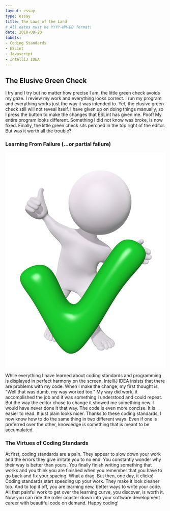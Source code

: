 ```yaml
---
layout: essay
type: essay
title: The Laws of the Land
# All dates must be YYYY-MM-DD format!
date: 2018-09-20
labels:
- Coding Standards
- ESLint
- Javascript
- IntelliJ IDEA
---
```


## The Elusive Green Check

I try and I try but no matter how precise I am, the little green check avoids my gaze. I review my work and everything looks correct. I run my program and everything works just the way it was intended to. Yet, the elusive green check still will not reveal itself. I have given up on doing things manually, so I press the button to make the changes that ESLint has given me. Poof! My entire program looks different. Something I did not know was broke, is now fixed. Finally, the little green check sits perched in the top right of the editor. But was it worth all the trouble?

### Learning From Failure (...or partial failure)

<img class="ui medium right floated rounded image" src="/images/green-check.jpg">

While everything I have learned about coding standards and programming is displayed in perfect harmony on the screen, IntelliJ IDEA insists that there are problems with my code. When I make the change, my first thought is, "Well that was dumb, my way worked too." My way did work, it accomplished the job and it was something I understood and could repeat. But the way the editor chose to change it showed me something new. I would have never done it that way. The code is even more concise. It is easier to read. It just plain looks nicer. Thanks to these coding standards, I now know how to do the same thing in two different ways. Even if one is preferred over the other, knowledge is something that is meant to be accumulated. 

### The Virtues of Coding Standards

<omg class="ui big right rounded image" src="../images/comic-code.jpg">

At first, coding standards are a pain. They appear to slow down your work and the errors they give irritate you to no end. You constantly wonder why their way is better than yours. You finally finish writing something that works and you think you are finished when you remember that you have to go back and fix your spacing. What a drag. But then, one day, it clicks! Coding standards start speeding up your work. They make it look cleaner too. And to top it off, you are learning new, better ways to write your code. All that painful work to get over the learning curve, you discover, is worth it. Now you can ride the roller coaster down into your software development career with beautiful code on demand. Happy coding!
